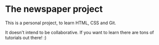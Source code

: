 The newspaper project
=====================

This is a personal project, to learn HTML, CSS and Git.

It doesn't intend to be collaborative. If you want to learn there are tons of tutorials out there! :)
